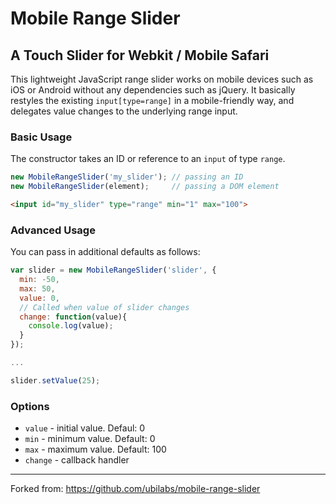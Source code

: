 # Mobile Range Slider 
## A Touch Slider for Webkit / Mobile Safari

This lightweight JavaScript range slider works on mobile devices such 
as iOS or Android without any dependencies such as jQuery. It basically
restyles the existing `input[type=range]` in a mobile-friendly way, and
delegates value changes to the underlying range input.

### Basic Usage
The constructor takes an ID or reference to an `input` of type
`range`. 

```js
new MobileRangeSlider('my_slider'); // passing an ID
new MobileRangeSlider(element);     // passing a DOM element
````

````html
<input id="my_slider" type="range" min="1" max="100">
````

### Advanced Usage
You can pass in additional defaults as follows:
```js
var slider = new MobileRangeSlider('slider', {
  min: -50,
  max: 50,
  value: 0,
  // Called when value of slider changes
  change: function(value){
    console.log(value);
  }
});

...

slider.setValue(25);
```

### Options

* `value` - initial value. Defaul: 0
* `min` - minimum value. Default: 0
* `max` - maximum value. Default: 100
* `change` - callback handler

------
Forked from: https://github.com/ubilabs/mobile-range-slider
